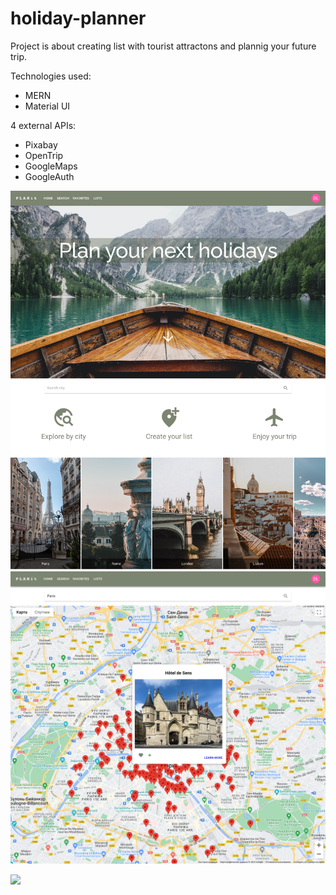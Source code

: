 # holiday-planner
Project is about creating list with tourist attractons and plannig your future trip.

Technologies used:
- MERN
- Material UI 

4 external APIs: 
- Pixabay
- OpenTrip
- GoogleMaps
- GoogleAuth

<img src="./client/src/images/PLANitmain.png" width="700" title="main page">
<img src="./client/src/images/PLANitsearch.png" width="700" title="search page">

[![](https://markdown-videos.deta.dev/youtube/enk7cQM0TxE)](https://youtu.be/enk7cQM0TxE)
